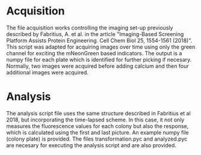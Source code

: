 # Acquisition
The file acquisition works controlling the imaging set-up previously described by Fabritius, A. et al. in the article  "Imaging-Based Screening Platform Assists Protein Engineering. Cell Chem Biol 25, 1554-1561 (2018)". 
This script was adapted for acquiring images over time using only the green channel for exciting the mNeonGreen based indicators. 
The output is a numpy file for each plate which is identified for further picking if necesary. 
Normally, two images were acquired before adding calcium and then four additional images were acquired. 

# Analysis
The analysis script file uses the same structure described in Fabritius et al 2018, but incorporating the time-lapsed scheme. 
In this case, it not only measures the fluorescence values for each colony but also the response, which is calculated using the first and last picture. 
An example numpy file (colony plate) is provided. The files transformation.pyc and analyzed.pyc are necesary for executing the analysis script and are also provided.   
